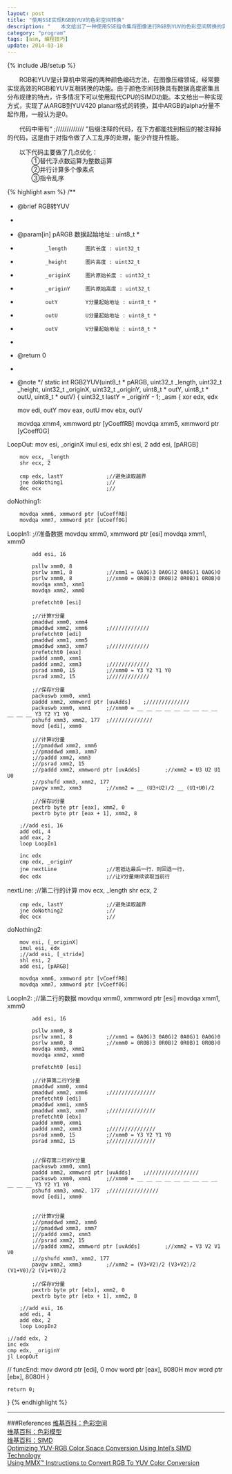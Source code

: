 ```yaml
---
layout: post
title: "使用SSE实现RGB到YUV的色彩空间转换"
description: "　　本文给出了一种使用SSE指令集将图像进行RGB到YUV的色彩空间转换的实现。"
category: "program"
tags: [asm, 编程技巧]
update: 2014-03-18
---
```

{% include JB/setup %}

　　RGB和YUV是计算机中常用的两种颜色编码方法，在图像压缩领域，经常要实现高效的RGB和YUV互相转换的功能。由于颜色空间转换具有数据高度密集且分布规律的特点，许多情况下可以使用现代CPU的SIMD功能。本文给出一种实现方式，实现了从ARGB到YUV420 planar格式的转换，其中ARGB的alpha分量不起作用，一般认为是0。

　　代码中带有“ ;///////////// ”后缀注释的代码，在下方都能找到相应的被注释掉的代码，这是由于对指令做了人工乱序的处理，能少许提升性能。

　　以下代码主要做了几点优化：  
　　　　①替代浮点数运算为整数运算  
　　　　②并行计算多个像素点  
　　　　③指令乱序

{% highlight asm %}
/**
 * @brief RGB转YUV
 *
 * @param[in]   pARGB        数据起始地址 : uint8_t *
 *              _length      图片长度 : uint32_t
 *              _height      图片高度 : uint32_t
 *              _originX     图片原始长度 : uint32_t
 *              _originY     图片原始高度 : uint32_t
 *              outY         Y分量起始地址 : uint8_t *
 *              outU         U分量起始地址 : uint8_t *
 *              outV         V分量起始地址 : uint8_t *
 *
 * @return  0
 * 
 * @note 
 */
static int RGB2YUV(uint8_t * pARGB, 
                   uint32_t _length, uint32_t _height, 
                   uint32_t _originX, uint32_t _originY, 
                   uint8_t * outY, uint8_t * outU, uint8_t * outV)
{
    uint32_t lastY = _originY - 1;
    _asm
    {
    xor edx, edx

    mov edi, outY
    mov eax, outU
    mov ebx, outV

    movdqa xmm4, xmmword ptr [yCoeffRB]
    movdqa xmm5, xmmword ptr [yCoeff0G]

LoopOut:
        mov esi, _originX
        imul esi, edx
        shl esi, 2
        add esi, [pARGB]

        mov ecx, _length
        shr ecx, 2

        cmp edx, lastY              ;//避免读取越界
        jne doNothing1              ;//
        dec ecx                     ;//
doNothing1:

        movdqa xmm6, xmmword ptr [uCoeffRB]
        movdqa xmm7, xmmword ptr [uCoeff0G]

LoopIn1:
            ;//准备数据
            movdqu xmm0, xmmword ptr [esi]
            movdqa xmm1, xmm0

            add esi, 16

            psllw xmm0, 8
            psrlw xmm1, 8           ;//xmm1 = 0A0G)3 0A0G)2 0A0G)1 0A0G)0
            psrlw xmm0, 8           ;//xmm0 = 0R0B)3 0R0B)2 0R0B)1 0R0B)0
            movdqa xmm3, xmm1
            movdqa xmm2, xmm0
            
            prefetcht0 [esi]
            
            ;//计算Y分量
            pmaddwd xmm0, xmm4
            pmaddwd xmm2, xmm6      ;/////////////
            prefetcht0 [edi]
            pmaddwd xmm1, xmm5
            pmaddwd xmm3, xmm7      ;/////////////
            prefetcht0 [eax]
            paddd xmm0, xmm1
            paddd xmm2, xmm3        ;/////////////
            psrad xmm0, 15          ;//xmm0 = Y3 Y2 Y1 Y0
            psrad xmm2, 15          ;/////////////

            ;//保存Y分量
            packuswb xmm0, xmm1
            paddd xmm2, xmmword ptr [uvAdds]    ;//////////////
            packuswb xmm0, xmm1     ;//xmm0 = __ __ __ __ __ __ __ __ __ __ __ __ Y3 Y2 Y1 Y0
            pshufd xmm3, xmm2, 177  ;//////////////
            movd [edi], xmm0

            ;//计算U分量
            ;//pmaddwd xmm2, xmm6
            ;//pmaddwd xmm3, xmm7
            ;//paddd xmm2, xmm3
            ;//psrad xmm2, 15
            ;//paddd xmm2, xmmword ptr [uvAdds]        ;//xmm2 = U3 U2 U1 U0
            ;//pshufd xmm3, xmm2, 177
            pavgw xmm2, xmm3        ;//xmm2 = __ (U3+U2)/2 __ (U1+U0)/2

            ;//保存U分量
            pextrb byte ptr [eax], xmm2, 0
            pextrb byte ptr [eax + 1], xmm2, 8

        ;//add esi, 16
        add edi, 4
        add eax, 2
        loop LoopIn1

        inc edx
        cmp edx, _originY
        jne nextLine                ;//若抵达最后一行，则回退一行，
        dec edx                     ;//让V分量继续读取当前行

nextLine:
        ;//第二行的计算
        mov ecx, _length
        shr ecx, 2

        cmp edx, lastY              ;//避免读取越界
        jne doNothing2              ;//
        dec ecx                     ;//
doNothing2:

        mov esi, [_originX]
        imul esi, edx
        ;//add esi, [_stride]
        shl esi, 2
        add esi, [pARGB]

        movdqa xmm6, xmmword ptr [vCoeffRB]
        movdqa xmm7, xmmword ptr [vCoeff0G]

LoopIn2:
            ;//第二行的数据
            movdqu xmm0, xmmword ptr [esi]
            movdqa xmm1, xmm0

            add esi, 16

            psllw xmm0, 8
            psrlw xmm1, 8           ;//xmm1 = 0A0G)3 0A0G)2 0A0G)1 0A0G)0
            psrlw xmm0, 8           ;//xmm0 = 0R0B)3 0R0B)2 0R0B)1 0R0B)0
            movdqa xmm3, xmm1
            movdqa xmm2, xmm0

            prefetcht0 [esi]
                        
            ;//计算第二行Y分量
            pmaddwd xmm0, xmm4
            pmaddwd xmm2, xmm6      ;///////////////
            prefetcht0 [edi]
            pmaddwd xmm1, xmm5
            pmaddwd xmm3, xmm7      ;///////////////
            prefetcht0 [ebx]
            paddd xmm0, xmm1
            paddd xmm2, xmm3        ;///////////////
            psrad xmm0, 15          ;//xmm0 = Y3 Y2 Y1 Y0
            psrad xmm2, 15          ;///////////////
            

            ;//保存第二行的Y分量
            packuswb xmm0, xmm1
            paddd xmm2, xmmword ptr [uvAdds]    ;/////////////////
            packuswb xmm0, xmm1     ;//xmm0 = __ __ __ __ __ __ __ __ __ __ __ __ Y3 Y2 Y1 Y0
            pshufd xmm3, xmm2, 177  ;////////////////
            movd [edi], xmm0


            ;//计算V分量
            ;//pmaddwd xmm2, xmm6
            ;//pmaddwd xmm3, xmm7
            ;//paddd xmm2, xmm3
            ;//psrad xmm2, 15
            ;//paddd xmm2, xmmword ptr [uvAdds]        ;//xmm2 = V3 V2 V1 V0
            ;//pshufd xmm3, xmm2, 177
            pavgw xmm2, xmm3        ;//xmm2 = (V3+V2)/2 (V3+V2)/2 (V1+V0)/2 (V1+V0)/2

            ;//保存V分量
            pextrb byte ptr [ebx], xmm2, 0
            pextrb byte ptr [ebx + 1], xmm2, 8
    
        ;//add esi, 16
        add edi, 4
        add ebx, 2
        loop LoopIn2

    ;//add edx, 2
    inc edx
    cmp edx, _originY
    jl LoopOut
    
// funcEnd:
    mov dword ptr [edi], 0
    mov word ptr [eax], 8080H
    mov word ptr [ebx], 8080H
    }

    return 0;
}
{% endhighlight %}

-----------------------------------------------------------------

###References
[维基百科：色彩空间](http://en.wikipedia.org/wiki/Color_space)  
[维基百科：色彩模型](http://en.wikipedia.org/wiki/Color_model)  
[维基百科：SIMD](http://en.wikipedia.org/wiki/SIMD)  
[Optimizing YUV-RGB Color Space Conversion Using Intel’s SIMD Technology](http://lestourtereaux.free.fr/papers/data/yuvrgb.pdf)  
[Using MMX™ Instructions to Convert RGB To YUV Color Conversion](http://software.intel.com/sites/landingpage/legacy/mmx/MMX_App_RGB_YUV.pdf)  
